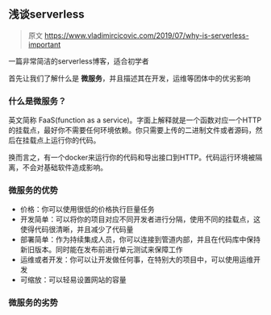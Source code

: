 ## 浅谈serverless

 > 原文 https://www.vladimircicovic.com/2019/07/why-is-serverless-important

一篇非常简洁的serverless博客，适合初学者

首先让我们了解什么是 **微服务**，并且描述其在开发，运维等团体中的优劣影响

### 什么是微服务？

英文简称 FaaS(function as a service)。字面上解释就是一个函数对应一个HTTP的挂载点，最好你不需要任何环境依赖。你只需要上传的二进制文件或者源码，然后在挂载点上运行你的代码。

换而言之，有一个docker来运行你的代码和导出接口到HTTP。代码运行环境被隔离，不会对基础软件造成影响。

### 微服务的优势

+ 价格：你可以使用很低的价格执行巨量任务
+ 开发简单：可以将你的项目对应不同开发者进行分隔，使用不同的挂载点，这使得代码很清晰，并且减少了代码量
+ 部署简单：作为持续集成人员，你可以连接到管道内部，并且在代码库中保持新旧版本。同时能在发布前进行单元测试来保障工作
+ 运维或者开发：你可以让开发做任何事，在特别大的项目中，可以使用运维开发
+ 可缩放：可以轻易设置网站的容量

### 微服务的劣势



